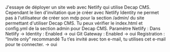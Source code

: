 J'essaye de déployer un site web avec Netlify qui utilise Decap CMS.
Cependant le lien d'invitation que je créer avec Netlify Identity ne permet pas à l'utilisateur de créer son mdp pour la section /admin/ du site permettant d'utiliser Decap CMS.
Tu peux vérifier le index.html et config.yml de la section admin pour Decap CMS.
Paramètre Netlify :
Dans Netlify → Identity :
Enabled -> oui
Git Gateway : Enabled -> oui
Registration : “Invite only” recommandé
Tu t’es invité avec ton e-mail, tu utilises cet e-mail pour te connecter. -> oui